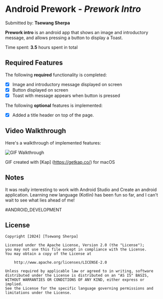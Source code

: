 # Android Prework - *Prework Intro*

Submitted by: **Tsewang Sherpa**

**Prework intro** is an android app that shows an image and introductory message, and allows pressing a button to display a Toast. 

Time spent: **3.5** hours spent in total

## Required Features

The following **required** functionality is completed:

* [x] Image and introductory message displayed on screen
* [x] Button displayed on screen
* [x] Toast with message appears when button is pressed 

The following **optional** features is implemented:

* [x] Added a title header on top of the page.

## Video Walkthrough

Here's a walkthrough of implemented features:

<img src='./prework.gif' title='GIF Walkthrough' width='' alt='GIF Walkthrough' />

<!-- Replace this with whatever GIF tool you used! -->
GIF created with [Kap] (https://getkap.co/) for macOS
<!-- Recommended tools:
[Kap](https://getkap.co/) for macOS
[ScreenToGif](https://www.screentogif.com/) for Windows
[peek](https://github.com/phw/peek) for Linux. -->

## Notes

It was really interesting to work with Android Studio and Create an android application. 
Learning new language (Kotlin) has been fun so far, and I can't wait to see what lies ahead of me!

#ANDROID_DEVELOPMENT


## License

    Copyright [2024] [Tsewang Sherpa]

    Licensed under the Apache License, Version 2.0 (the "License");
    you may not use this file except in compliance with the License.
    You may obtain a copy of the License at

        http://www.apache.org/licenses/LICENSE-2.0

    Unless required by applicable law or agreed to in writing, software
    distributed under the License is distributed on an "AS IS" BASIS,
    WITHOUT WARRANTIES OR CONDITIONS OF ANY KIND, either express or implied.
    See the License for the specific language governing permissions and
    limitations under the License.
